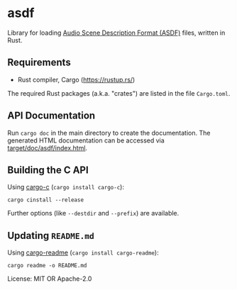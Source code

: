# asdf

Library for loading [Audio Scene Description Format (ASDF)][ASDF] files,
written in Rust.

[ASDF]: https://AudioSceneDescriptionFormat.readthedocs.io/

## Requirements

* Rust compiler, Cargo (<https://rustup.rs/>)

The required Rust packages (a.k.a. "crates") are listed in the file
`Cargo.toml`.

## API Documentation

Run `cargo doc` in the main directory to create the documentation.
The generated HTML documentation can be accessed via
[target/doc/asdf/index.html](index.html).

## Building the C API

Using [cargo-c](https://github.com/lu-zero/cargo-c)
(`cargo install cargo-c`):

```
cargo cinstall --release
```

Further options (like `--destdir` and `--prefix`) are available.

## Updating `README.md`

Using [cargo-readme](https://github.com/livioribeiro/cargo-readme)
(`cargo install cargo-readme`):

```
cargo readme -o README.md
```

License: MIT OR Apache-2.0
